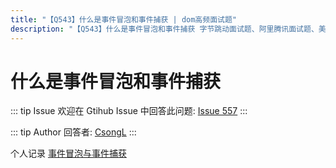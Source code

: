 ```yaml
---
title: "【Q543】什么是事件冒泡和事件捕获 | dom高频面试题"
description: "【Q543】什么是事件冒泡和事件捕获 字节跳动面试题、阿里腾讯面试题、美团小米面试题。"
---
```


# 什么是事件冒泡和事件捕获

::: tip Issue
欢迎在 Gtihub Issue 中回答此问题: [Issue 557](https://github.com/shfshanyue/Daily-Question/issues/557)
:::

::: tip Author
回答者: [CsongL](https://github.com/CsongL)
:::

个人记录
[事件冒泡与事件捕获](https://github.com/CsongL/javaScript-learning/blob/main/interviewJs/BrowserDom/%E4%BA%8B%E4%BB%B6%E5%86%92%E6%B3%A1%E4%BA%8B%E4%BB%B6%E6%8D%95%E8%8E%B7%E4%BA%8B%E4%BB%B6%E5%A7%94%E6%89%98.md)
